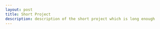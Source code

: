 ```yaml
---
layout: post
title: Short Project
description: description of the short project which is long enough
---
```

<div style="text-align: center">
  
<pre id="target" style="width:100%;
                        font-family: Consolas,Courier,monospace; font-size:10px;
                        line-height:0.5;
                        letter-spacing: 0em;
                        display: inline-block;
                        border: 0;"></pre>
  
</div>


<script type="text/javascript" src="/assets/js/ascii.js"></script>
